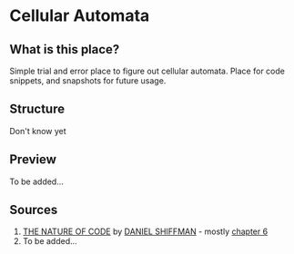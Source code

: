 # Cellular Automata

## What is this place?
Simple trial and error place to figure out cellular automata.
Place for code snippets, and snapshots for future usage.                

## Structure
Don't know yet

## Preview
To be added...

## Sources
1. [THE NATURE OF CODE](https://natureofcode.com/) by [DANIEL SHIFFMAN](https://shiffman.net/) - mostly [chapter 6](https://natureofcode.com/book/chapter-7-cellular-automata/)
1. To be added...
